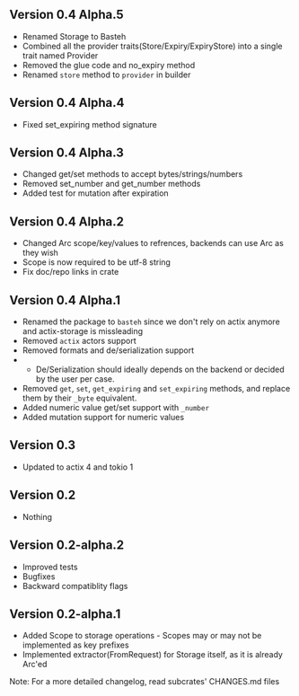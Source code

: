 ## Version 0.4 Alpha.5
- Renamed Storage to Basteh
- Combined all the provider traits(Store/Expiry/ExpiryStore) into a single trait named Provider
- Removed the glue code and no_expiry method
- Renamed `store` method to `provider` in builder

## Version 0.4 Alpha.4
- Fixed set_expiring method signature

## Version 0.4 Alpha.3
- Changed get/set methods to accept bytes/strings/numbers
- Removed set_number and get_number methods
- Added test for mutation after expiration

## Version 0.4 Alpha.2
- Changed Arc scope/key/values to refrences, backends can use Arc as they wish
- Scope is now required to be utf-8 string
- Fix doc/repo links in crate

## Version 0.4 Alpha.1
- Renamed the package to `basteh` since we don't rely on actix anymore and actix-storage is missleading
- Removed `actix` actors support
- Removed formats and de/serialization support
- - De/Serialization should ideally depends on the backend or decided by the user per case.
- Removed `get`, `set`, `get_expiring` and `set_expiring` methods, and replace them by their `_byte` equivalent.
- Added numeric value get/set support with `_number`
- Added mutation support for numeric values

## Version 0.3
- Updated to actix 4 and tokio 1

## Version 0.2
- Nothing

## Version 0.2-alpha.2
- Improved tests
- Bugfixes
- Backward compatiblity flags

## Version 0.2-alpha.1
- Added Scope to storage operations - Scopes may or may not be implemented as key prefixes
- Implemented extractor(FromRequest) for Storage itself, as it is already Arc'ed

Note: For a more detailed changelog, read subcrates' CHANGES.md files
